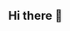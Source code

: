 ## Hi there 👋

<!--
**23f3003205/23f3003205** is a ✨ _special_ ✨ repository because its `README.md` (this file) appears on your GitHub profile.
A IITM BS degree student
-learning data science and programming fundamentals


-->
